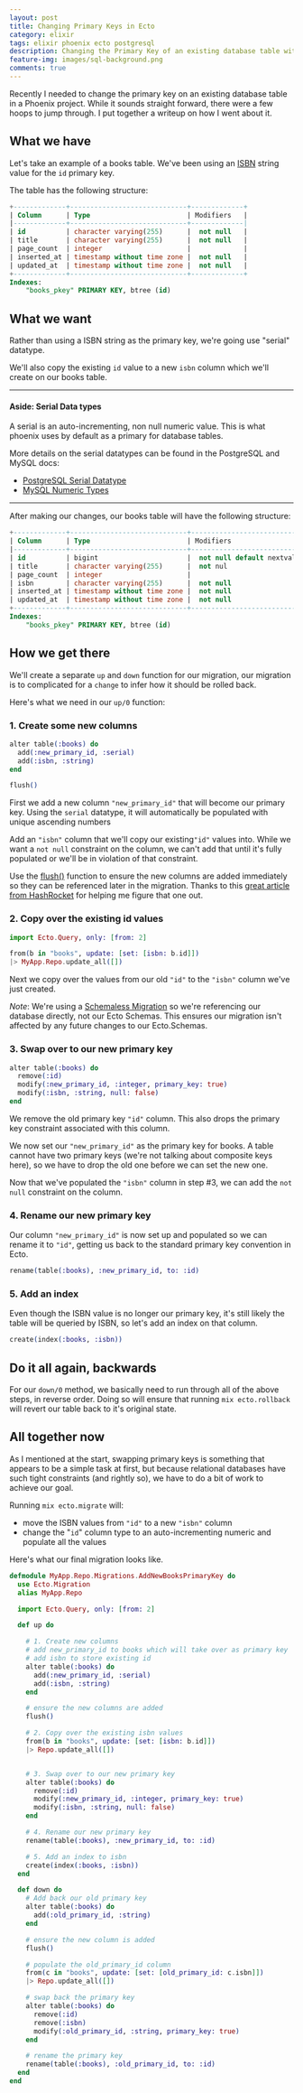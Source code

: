 ```yaml
---
layout: post
title: Changing Primary Keys in Ecto
category: elixir
tags: elixir phoenix ecto postgresql
description: Changing the Primary Key of an existing database table with Ecto.
feature-img: images/sql-background.png
comments: true
---
```


Recently I needed to change the primary key on an existing database table in a Phoenix project. While it sounds straight forward, there were a few hoops to jump through. I put together a writeup on how I went about it.


## What we have

Let's take an example of a books table. We've been using an [ISBN](https://en.wikipedia.org/wiki/International_Standard_Book_Number) string value for the `id` primary key.

The table has the following structure:

```sql
+-------------+-----------------------------+-------------+
| Column      | Type                        | Modifiers   |
|-------------+-----------------------------+-------------|
| id          | character varying(255)      |  not null   |
| title       | character varying(255)      |  not null   |
| page_count  | integer                     |             |
| inserted_at | timestamp without time zone |  not null   |
| updated_at  | timestamp without time zone |  not null   |
+-------------+-----------------------------+-------------+
Indexes:
    "books_pkey" PRIMARY KEY, btree (id)
```

## What we want

Rather than using a ISBN string as the primary key, we're going use "serial" datatype.

We'll also copy the existing `id` value to a new `isbn` column which we'll create on our books table.

---
#### Aside: Serial Data types
A serial is an auto-incrementing, non null numeric value. This is what phoenix uses by default as a primary for database tables.

More details on the serial datatypes can be found in the PostgreSQL and MySQL docs:

* [PostgreSQL Serial Datatype](https://www.postgresql.org/docs/9.1/static/datatype-numeric.html#DATATYPE-SERIAL)
* [MySQL Numeric Types](https://dev.mysql.com/doc/refman/5.7/en/numeric-type-overview.html)

---

After making our changes, our books table will have the following structure:

```sql
+-------------+-----------------------------+-----------------------------------------------------+
| Column      | Type                        | Modifiers                                           |
|-------------+-----------------------------+-----------------------------------------------------|
| id          | bigint                      |  not null default nextval('books_id_seq'::regclass) |
| title       | character varying(255)      |  not nul                                            |
| page_count  | integer                     |                                                     |
| isbn        | character varying(255)      |  not null                                           |
| inserted_at | timestamp without time zone |  not null                                           |
| updated_at  | timestamp without time zone |  not null                                           |
+-------------+-----------------------------+-----------------------------------------------------+
Indexes:
    "books_pkey" PRIMARY KEY, btree (id)
```

## How we get there

We'll create a separate `up` and `down` function for our migration, our migration is to complicated for a `change` to infer how it should be rolled back.

Here's what we need in our `up/0` function:

### 1. Create some new columns

```elixir
alter table(:books) do
  add(:new_primary_id, :serial)
  add(:isbn, :string)
end

flush()
```

First we add a new column `"new_primary_id"` that will become our primary key. Using the `serial` datatype, it will automatically be populated with unique ascending numbers

Add an `"isbn"` column that we'll copy our existing`"id"` values into. While we want a `not null` constraint on the column, we can't add that until it's fully populated or we'll be in violation of that constraint.

Use the [flush()](https://hexdocs.pm/ecto/Ecto.Migration.html#flush/0) function to ensure the new columns are added immediately so they can be referenced later in the migration. Thanks to this [great article from HashRocket](https://hashrocket.com/blog/posts/ecto-migrations-simple-to-complex#transitioning-a-column) for helping me figure that one out.


### 2. Copy over the existing id values

```elixir
import Ecto.Query, only: [from: 2]

from(b in "books", update: [set: [isbn: b.id]])
|> MyApp.Repo.update_all([])
```

Next we copy over the values from our old `"id"` to the `"isbn"` column we've just created.

*Note*: We're using a [Schemaless Migration](http://blog.plataformatec.com.br/2016/05/ectos-insert_all-and-schemaless-queries/) so we're referencing our database directly, not our Ecto Schemas. This ensures our migration isn't affected by any future changes to our Ecto.Schemas.


### 3. Swap over to our new primary key

```elixir
alter table(:books) do
  remove(:id)
  modify(:new_primary_id, :integer, primary_key: true)
  modify(:isbn, :string, null: false)
end
```

We remove the old primary key `"id"` column. This also drops the primary key constraint associated with this column. 

We now set our `"new_primary_id"` as the primary key for books. A table cannot have two primary keys (we're not talking about composite keys here), so we have to drop the old one before we can set the new one.

Now that we've populated the `"isbn"` column in step #3, we can add the `not null` constraint on the column.


### 4. Rename our new primary key

Our column `"new_primary_id"` is now set up and populated so we can rename it to `"id"`, getting us back to the standard primary key convention in Ecto.

```elixir
rename(table(:books), :new_primary_id, to: :id)
```

### 5. Add an index

Even though the ISBN value is no longer our primary key, it's still likely the table will be queried by ISBN, so let's add an index on that column.

```elixir
create(index(:books, :isbn))
```

## Do it all again, backwards

For our `down/0` method, we basically need to run through all of the above steps, in reverse order. Doing so will ensure that running `mix ecto.rollback` will revert our table back to it's original state.

## All together now

As I mentioned at the start, swapping primary keys is something that appears to be a simple task at first, but because relational databases have such tight constraints (and rightly so), we have to do a bit of work to achieve our goal.

Running `mix ecto.migrate` will:
* move the ISBN values from `"id"` to a new `"isbn"` column
* change the "`id`" column type to an auto-incrementing numeric and populate all the values

Here's what our final migration looks like. 

```elixir
defmodule MyApp.Repo.Migrations.AddNewBooksPrimaryKey do
  use Ecto.Migration
  alias MyApp.Repo

  import Ecto.Query, only: [from: 2]

  def up do

    # 1. Create new columns
    # add new_primary_id to books which will take over as primary key
    # add isbn to store existing id
    alter table(:books) do
      add(:new_primary_id, :serial)
      add(:isbn, :string)
    end

    # ensure the new columns are added
    flush()

    # 2. Copy over the existing isbn values
    from(b in "books", update: [set: [isbn: b.id]])
    |> Repo.update_all([])


    # 3. Swap over to our new primary key
    alter table(:books) do
      remove(:id)
      modify(:new_primary_id, :integer, primary_key: true)
      modify(:isbn, :string, null: false)
    end

    # 4. Rename our new primary key
    rename(table(:books), :new_primary_id, to: :id)

    # 5. Add an index to isbn
    create(index(:books, :isbn))
  end

  def down do
    # Add back our old primary key
    alter table(:books) do
      add(:old_primary_id, :string)
    end

    # ensure the new column is added
    flush()

    # populate the old_primary_id column
    from(c in "books", update: [set: [old_primary_id: c.isbn]])
    |> Repo.update_all([])

    # swap back the primary key
    alter table(:books) do
      remove(:id)
      remove(:isbn)
      modify(:old_primary_id, :string, primary_key: true)
    end

    # rename the primary key
    rename(table(:books), :old_primary_id, to: :id)
  end
end
```
